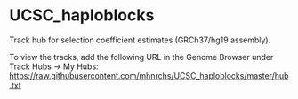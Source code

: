 # UCSC_haploblocks
Track hub for selection coefficient estimates (GRCh37/hg19 assembly).

To view the tracks, add the following URL in the Genome Browser under Track Hubs -> My Hubs:
https://raw.githubusercontent.com/mhnrchs/UCSC_haploblocks/master/hub.txt
